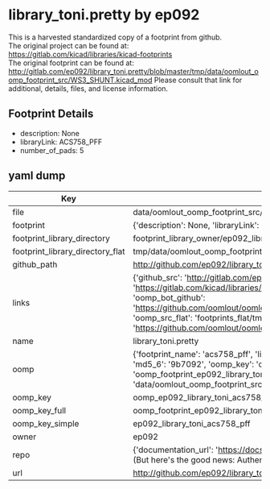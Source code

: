 # library_toni.pretty by ep092  
This is a harvested standardized copy of a footprint from github.  
The original project can be found at:  
https://gitlab.com/kicad/libraries/kicad-footprints  
The original footprint can be found at:
http://gitlab.com/ep092/library_toni.pretty/blob/master/tmp/data/oomlout_oomp_footprint_src/WS3_SHUNT.kicad_mod
Please consult that link for additional, details, files, and license information.  
## Footprint Details
* description: None  
* libraryLink: ACS758_PFF  
* number_of_pads: 5  
## yaml dump  
| Key | Value |  
| --- | --- |  
| file | data/oomlout_oomp_footprint_src/library_toni.pretty/ACS758_PFF.kicad_mod |  
| footprint | {'description': None, 'libraryLink': 'ACS758_PFF', 'number_of_pads': 5} |  
| footprint_library_directory | footprint_library_owner/ep092_library_toni.pretty |  
| footprint_library_directory_flat | tmp/data/oomlout_oomp_footprint_src/footprints_flat/ep092_library_toni_acs758_pff/working |  
| github_path | http://github.com/ep092/library_toni.pretty/blob/master/tmp/data/oomlout_oomp_footprint_src/ACS758_PFF.kicad_mod |  
| links | {'github_src': 'http://gitlab.com/ep092/library_toni.pretty/blob/master/tmp/data/oomlout_oomp_footprint_src/WS3_SHUNT.kicad_mod', 'github_src_repo': 'https://gitlab.com/kicad/libraries/kicad-footprints', 'oomp_bot': 'tmp/data/oomlout_oomp_footprint_src/footprints/ep092_library_toni_acs758_pff/working', 'oomp_bot_github': 'https://github.com/oomlout/oomlout_oomp_footprint_bot/tree/main/tmp/data/oomlout_oomp_footprint_src/footprints/ep092_library_toni_acs758_pff/working', 'oomp_src_flat': 'footprints_flat/tmp/data/oomlout_oomp_footprint_src/footprints_flat/ep092_library_toni_acs758_pff/working', 'oomp_src_flat_github': 'https://github.com/oomlout/oomlout_oomp_footprint_src/tree/main/tmp/data/oomlout_oomp_footprint_src/footprints_flat/ep092_library_toni_acs758_pff/working'} |  
| name | library_toni.pretty |  
| oomp | {'footprint_name': 'acs758_pff', 'library_name': 'library_toni', 'md5': '9b70929a67deb2860938679c0c09c9e7', 'md5_10': '9b70929a67', 'md5_5': '9b709', 'md5_6': '9b7092', 'oomp_key': 'oomp_ep092_library_toni_acs758_pff', 'oomp_key_extra': 'oomp_footprint_ep092_library_toni_acs758_pff', 'oomp_key_full': 'oomp_footprint_ep092_library_toni_acs758_pff_9b7092', 'oomp_key_simple': 'ep092_library_toni_acs758_pff', 'original_filename': 'data/oomlout_oomp_footprint_src/library_toni.pretty/ACS758_PFF.kicad_mod', 'owner_name': 'ep092'} |  
| oomp_key | oomp_ep092_library_toni_acs758_pff |  
| oomp_key_full | oomp_footprint_ep092_library_toni_acs758_pff |  
| oomp_key_simple | ep092_library_toni_acs758_pff |  
| owner | ep092 |  
| repo | {'documentation_url': 'https://docs.github.com/rest/overview/resources-in-the-rest-api#rate-limiting', 'message': "API rate limit exceeded for 84.66.142.224. (But here's the good news: Authenticated requests get a higher rate limit. Check out the documentation for more details.)"} |  
| url | http://github.com/ep092/library_toni.pretty |  

